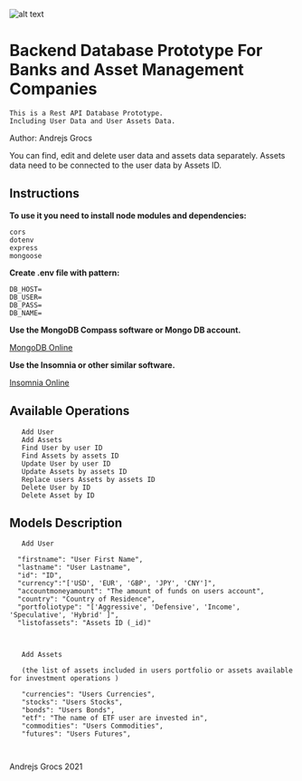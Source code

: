 
![alt text](https://cdn.corporatefinanceinstitute.com/assets/asset-management.jpeg)


# Backend Database Prototype For Banks and Asset Management Companies



``` 
This is a Rest API Database Prototype.
Including User Data and User Assets Data.
 ```

Author: Andrejs Grocs


You can find, edit and delete user data and assets data separately.
Assets data need to be connected to the user data by Assets ID.

## Instructions

**To use it you need to install node modules and dependencies:**
```
cors
dotenv
express
mongoose

```

**Create .env file with pattern:**
```
DB_HOST=
DB_USER=
DB_PASS=
DB_NAME=

```

**Use the MongoDB Compass software or Mongo DB account.**

[MongoDB Online](https://www.mongodb.com/)

**Use the Insomnia or other similar software.**

[Insomnia Online](https://insomnia.rest/)


## Available Operations




```
   Add User
   Add Assets
   Find User by user ID
   Find Assets by assets ID
   Update User by user ID
   Update Assets by assets ID
   Replace users Assets by assets ID
   Delete User by ID
   Delete Asset by ID
```


## Models Description

```
   Add User
   
  "firstname": "User First Name",
  "lastname": "User Lastname",
  "id": "ID",
  "currency":"['USD', 'EUR', 'GBP', 'JPY', 'CNY']",
  "accountmoneyamount": "The amount of funds on users account",
  "country": "Country of Residence",
  "portfoliotype": "['Aggressive', 'Defensive', 'Income', 'Speculative', 'Hybrid' ]",
  "listofassets": "Assets ID (_id)" 



```

```
   Add Assets

   (the list of assets included in users portfolio or assets available for investment operations )

   "currencies": "Users Currencies",
   "stocks": "Users Stocks",
   "bonds": "Users Bonds",
   "etf": "The name of ETF user are invested in",
   "commodities": "Users Commodities",
   "futures": "Users Futures",



```





Andrejs Grocs 2021